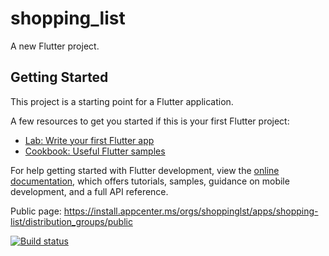 # shopping_list

A new Flutter project.

## Getting Started

This project is a starting point for a Flutter application.

A few resources to get you started if this is your first Flutter project:

- [Lab: Write your first Flutter app](https://docs.flutter.dev/get-started/codelab)
- [Cookbook: Useful Flutter samples](https://docs.flutter.dev/cookbook)

For help getting started with Flutter development, view the
[online documentation](https://docs.flutter.dev/), which offers tutorials,
samples, guidance on mobile development, and a full API reference.

Public page:
https://install.appcenter.ms/orgs/shoppinglst/apps/shopping-list/distribution_groups/public

[![Build status](https://build.appcenter.ms/v0.1/apps/e4d77dc0-21d1-465b-a61f-d7aca3ebc5f3/branches/master/badge)](https://appcenter.ms)
